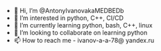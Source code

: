 - 👋 Hi, I’m @AntonyIvanovakaMEDBEDb
- 👀 I’m interested in python, C++, CI/CD
- 🌱 I’m currently learning python, bash, C++, linux
- 💞️ I’m looking to collaborate on learning python
- 📫 How to reach me - ivanov-a-a-78@
yandex.ru
<!---
AntonyIvanovakaMEDBEDb/AntonyIvanovakaMEDBEDb is a ✨ special ✨ repository because its `README.md` (this file) appears on your GitHub profile.
You can click the Preview link to take a look at your changes.
--->
